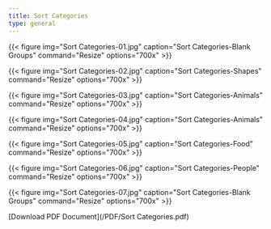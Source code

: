 ```yaml
---
title: Sort Categories
type: general
---
```



{{< figure
img="Sort Categories-01.jpg"
caption="Sort Categories-Blank Groups"
command="Resize"
options="700x" >}}

{{< figure
img="Sort Categories-02.jpg"
caption="Sort Categories-Shapes"
command="Resize"
options="700x" >}}

{{< figure
img="Sort Categories-03.jpg"
caption="Sort Categories-Animals"
command="Resize"
options="700x" >}}

{{< figure
img="Sort Categories-04.jpg"
caption="Sort Categories-Animals"
command="Resize"
options="700x" >}}

{{< figure
img="Sort Categories-05.jpg"
caption="Sort Categories-Food"
command="Resize"
options="700x" >}}

{{< figure
img="Sort Categories-06.jpg"
caption="Sort Categories-People"
command="Resize"
options="700x" >}}

{{< figure
img="Sort Categories-07.jpg"
caption="Sort Categories-Blank Groups"
command="Resize"
options="700x" >}}

[Download PDF Document](/PDF/Sort Categories.pdf)
